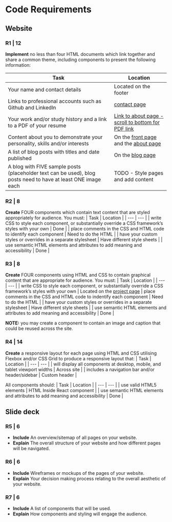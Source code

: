 # Code Requirements

## Website

### R1 | 12

**Implement** no less than four HTML documents which link together and share a common theme, including components to present the following information:

| Task | Location |
| --- | --- |
| Your name and contact details | Located on the footer | 
| Links to professional accounts such as Github and LinkedIn | [contact page](https://t1a2-portfolio.vercel.app/contact) | 
| Your work and/or study history and a link to a PDF of your resume | [Link to about page - scroll to bottom for PDF link](https://t1a2-portfolio.vercel.app/about#cv) | 
| Content about you to demonstrate your personality, skills and/or interests | On the [front page](https://t1a2-portfolio.vercel.app/) and the [about page](https://t1a2-portfolio.vercel.app/about) |
| A list of blog posts with titles and date published | On the [blog page](https://t1a2-portfolio.vercel.app/blog) |
| A blog with FIVE sample posts (placeholder text can be used), blog posts need to have at least ONE image each | TODO - Style pages and add content

### R2 | 8
**Create** FOUR components which contain text content that are styled appropriately for audience. You must:
| Task | Location |
| --- | --- |
| write CSS to style each component, or substantially override a CSS framework’s styles with your own | Done |
| place comments in the CSS and HTML code to identify each component | Need to do the HTML |
| have your custom styles or overrides in a separate stylesheet | Have different style sheets | 
| use semantic HTML elements and attributes to add meaning and accessibility | Done |

### R3 | 8

**Create** FOUR components using HTML and CSS to contain graphical content that are appropriate for audience. You must:
| Task | Location |
| --- | --- |
| write CSS to style each component, or substantially override a CSS framework’s styles with your own | Located on the [project page](https://t1a2-portfolio.vercel.app/project)
| place comments in the CSS and HTML code to indentify each component | Need to do the HTML | 
| have your custom styles or overrides in a separate stylesheet | Have different style sheets |
| use semantic HTML elements and attributes to add meaning and accessibility | Done | 

**NOTE:** you may create a component to contain an image and caption that could be reused across the site.

### R4 | 14

**Create** a responsive layout for each page using HTML and CSS utilising Flexbox and/or CSS Grid to produce a responsive layout that:
| Task | Location |
| --- | --- |
| will display all components at desktop, mobile, and tablet viewport widths | Across site | 
| includes a navigation bar and/or header/sidebar | Custom header | 

All components should:
| Task | Location |
| --- | --- |
| use valid HTML5 elements | HTML Inside React component | 
| use semantic HTML elements and attributes to add meaning and accessibility | Done | 

## Slide deck

### R5 | 6

- **Include** An overview/sitemap of all pages on your website.
- **Explain** The overall structure of your website and how different pages will be navigated.

### R6 | 6

- **Include** Wireframes or mockups of the pages of your website.
- **Explain** Your decision making process relating to the overall aesthetic of your website.

### R7 | 6

- **Include** A list of components that will be used.
- **Explain** How components and styling will engage the audience.